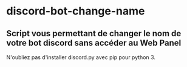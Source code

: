 # discord-bot-change-name
Script vous permettant de changer le nom de votre bot discord sans accéder au Web Panel 
---
N'oubliez pas d'installer discord.py avec pip pour python 3.
